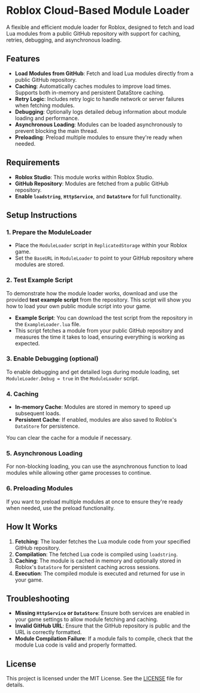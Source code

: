 # Roblox Cloud-Based Module Loader

A flexible and efficient module loader for Roblox, designed to fetch and load Lua modules from a public GitHub repository with support for caching, retries, debugging, and asynchronous loading.

## Features
- **Load Modules from GitHub**: Fetch and load Lua modules directly from a public GitHub repository.
- **Caching**: Automatically caches modules to improve load times. Supports both in-memory and persistent DataStore caching.
- **Retry Logic**: Includes retry logic to handle network or server failures when fetching modules.
- **Debugging**: Optionally logs detailed debug information about module loading and performance.
- **Asynchronous Loading**: Modules can be loaded asynchronously to prevent blocking the main thread.
- **Preloading**: Preload multiple modules to ensure they're ready when needed.

## Requirements
- **Roblox Studio**: This module works within Roblox Studio.
- **GitHub Repository**: Modules are fetched from a public GitHub repository.
- **Enable `loadstring`**, **`HttpService`**, and **`DataStore`** for full functionality.

## Setup Instructions

### 1. **Prepare the ModuleLoader**
   - Place the `ModuleLoader` script in `ReplicatedStorage` within your Roblox game.
   - Set the `BaseURL` in `ModuleLoader` to point to your GitHub repository where modules are stored.

### 2. **Test Example Script**
   To demonstrate how the module loader works, download and use the provided **test example script** from the repository. This script will show you how to load your own public module script into your game.

   - **Example Script**: You can download the test script from the repository in the `ExampleLoader.lua` file.
   - This script fetches a module from your public GitHub repository and measures the time it takes to load, ensuring everything is working as expected.

### 3. **Enable Debugging** (optional)
   To enable debugging and get detailed logs during module loading, set `ModuleLoader.Debug = true` in the `ModuleLoader` script.

### 4. **Caching**
   - **In-memory Cache**: Modules are stored in memory to speed up subsequent loads.
   - **Persistent Cache**: If enabled, modules are also saved to Roblox's `DataStore` for persistence.
   
   You can clear the cache for a module if necessary.

### 5. **Asynchronous Loading**
   For non-blocking loading, you can use the asynchronous function to load modules while allowing other game processes to continue.

### 6. **Preloading Modules**
   If you want to preload multiple modules at once to ensure they're ready when needed, use the preload functionality.

## How It Works

1. **Fetching**: The loader fetches the Lua module code from your specified GitHub repository.
2. **Compilation**: The fetched Lua code is compiled using `loadstring`.
3. **Caching**: The module is cached in memory and optionally stored in Roblox's `DataStore` for persistent caching across sessions.
4. **Execution**: The compiled module is executed and returned for use in your game.

## Troubleshooting
- **Missing `HttpService` or `DataStore`**: Ensure both services are enabled in your game settings to allow module fetching and caching.
- **Invalid GitHub URL**: Ensure that the GitHub repository is public and the URL is correctly formatted.
- **Module Compilation Failure**: If a module fails to compile, check that the module Lua code is valid and properly formatted.

## License
This project is licensed under the MIT License. See the [LICENSE](LICENSE) file for details.
